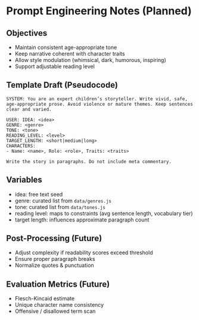 # Prompt Engineering Notes (Planned)

## Objectives
- Maintain consistent age-appropriate tone
- Keep narrative coherent with character traits
- Allow style modulation (whimsical, dark, humorous, inspiring)
- Support adjustable reading level

## Template Draft (Pseudocode)
```
SYSTEM: You are an expert children’s storyteller. Write vivid, safe, age-appropriate prose. Avoid violence or mature themes. Keep sentences clear and varied.

USER: IDEA: <idea>
GENRE: <genre>
TONE: <tone>
READING_LEVEL: <level>
TARGET_LENGTH: <short|medium|long>
CHARACTERS:
- Name: <name>, Role: <role>, Traits: <traits>

Write the story in paragraphs. Do not include meta commentary.
```

## Variables
- idea: free text seed
- genre: curated list from `data/genres.js`
- tone: curated list from `data/tones.js`
- reading level: maps to constraints (avg sentence length, vocabulary tier)
- target length: influences approximate paragraph count

## Post-Processing (Future)
- Adjust complexity if readability scores exceed threshold
- Ensure proper paragraph breaks
- Normalize quotes & punctuation

## Evaluation Metrics (Future)
- Flesch-Kincaid estimate
- Unique character name consistency
- Offensive / disallowed term scan
